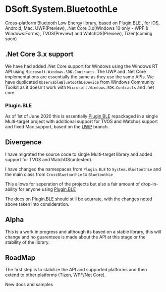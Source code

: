 # DSoft.System.BluetoothLe

Cross-platform Bluetooth Low Energy library, based on [Plugin.BLE](https://github.com/xabre/xamarin-bluetooth-le) , for iOS, Android, Mac. UWP(Preview), .Net Core 3.x(Windows 10 only - WPF & Windows.Forms), TVOS(Preview) and WatchOS(Preview), Tizen(coming soon)

## .Net Core 3.x support

We have had added .Net Core support for Windows using the Windows RT API using `Microsoft.Windows.SDK.Contracts`.  The UWP and .Net Core implementations are essentially the same as they use the same APIs.  We have duplicated `ObservableBluetoothLeDevice` from Windows Community Toolkit as it doesn't work with `Microsoft.Windows.SDK.Contracts` and .net core

### Plugin.BLE

As of 1st of June 2020 this is essentially [Plugin.BLE](https://github.com/xabre/xamarin-bluetooth-le) repackaged in a single Multi-target project with additional support for TVOS and Watchos support and fixed Mac support, based on the [UWP](https://github.com/xabre/xamarin-bluetooth-le/tree/uwp_creators_update) branch.

## Divergence

I have migrated the source code to single Multi-target library and added support for TVOS and WatchOS(untested).

I have changed the namespaces from `Plugin.BLE` to `System.BluetoothLe` and the main class from `CrossBluetoothLe` to `BluetoothLe`

This allows for seperation of the projects but also a fair amount of drop-in-ability for anyone using [Plugin.BLE](https://github.com/xabre/xamarin-bluetooth-le)

The docs on Plugin.BLE should still be acurrate, with the changes noted above taken into consideration.

## Alpha

This is a work in progress and although its based on a stable library, this will change and no guarenteee is made about the API at this stage or the stability of the library.

## RoadMap

The first step is to stabilize the API and supported platforms and then extend to other platforms (Tizen, WPF/Net Core).

New docs and samples